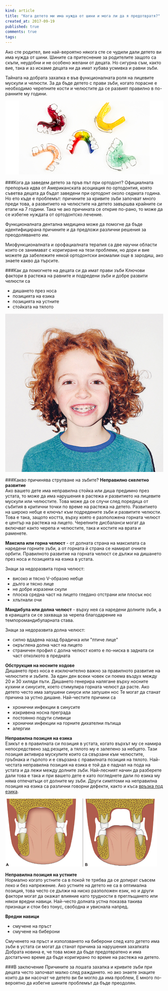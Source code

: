 ```yaml
---
kind: article
title: "Кога детето ми има нужда от шини и мога ли да я предотвратя?"
created_at: 2017-09-19
published: true
comments: true
tags:
--- 
```

Ако сте родител, вие най-вероятно някога сте се чудили дали детето ви има нужда от шини. Шините са притеснение за родителите защото са скъпи, неудобни и не особено желани от децата. Но сигурна съм, както вие, така и аз искаме децата ни да имат хубава усмивка и равни зъби.

Тайната на добрата захапка е във  функционалната роля на лицевите мускули и челюсти. За да бъде детето с прави зъби, когато порасне е необходимо черепните кости и челюстите да се развият правилно в по-ранните му години.

![braces2](/images/posts/braces2.jpg)

<!-- more -->

###Кога да заведем детето за пръв път при ортодонт?
Официалната препоръка идва от Американската асоциация по ортодонтия, която съветва децата да бъдат заведени при ортодонт около седмата година. Но ето къде е проблемът: причините за кривите зъби започват много преди това, а развитието на челюстите на детето завършва крайните си етапи на 7 години. Така че ако причината се открие по-рано, то може да се избегне нуждата от ортодонтско лечение.

Функционалната дентална медицина може да помогне да бъде идентифицирана причините и да предложи различни решения за преодоляването им.

Миофункционалната и орофациалната терапия са две научни области които се занимават с коригиране на тези проблеми, но дори и вие можете да забележите  някой ортодонтски аномалии още в зародиш, ако знаете какво да търсите.

###Как да помогнете на децата си да имат прави зъби
Ключови фактори в растежа на равните и подредени зъби и добре развити челюсти са<br />
- дишането през носа<br />
- позицията на езика<br />
- позицията на устните<br />
- стойката на тялото<br />

![braces](/images/posts/braces.jpg)

###Какво причинява струпване на зъбите?
**Неправилно скелетно развитие**<br />
Ако вашето дете има неправилна стойка или диша предимно през устата, то може да има нарушения в растежа и развитието на лицевите мускули или челюстите.  Това може да се случи след поредица от събития в критични точки по време на растежа на детето.
Развитието на широко  небце е ключът към подредените зъби и развитите челюсти. Това е така, защото костта, върху която е разположена горната челюст е център на растежа на лицето.  Черепните дисбаланси могат да включват както черепа и челюстите, така  и костите на врата и раменете.

**Максила или горна челюст** - от долната страна на максилата са наредени горните зъби, а от горната й страна се намират очните орбити. Правилното развитие на горната челюст  се дължи на  дишането през носа и позицията на езика в устата.<br />

Знаци за недоразвита горна челюст:<br />
- високо и тясно V-образно небце<br />
- дълго и тясно лице<br />
- не добре изразени скули<br />
- плоска средна част на лицето гледано отстрани или плосък нос<br />
- хлътнали очи<br />

**Мандибула или долна челюст** - върху нея са наредени долните зъби, а в  краищата си се захваща за черепа благодарение на темпоромандибуларната става.

Знаци за недоразвита долна челюст:<br />
- силно вдадена назад брадичка или "птиче лице"<br />
- окръглена долна част на лицето<br />
- страничен профил с долна челюст която е по-ниска в задната си част отколкото в предната<br />

**Обструкция на носните ходове**<br />
Дишането през носа е изключително важно за правилното развитие на челюстите и зъбите.  За  един ден всеки човек си поема въздух между 20 и 30 хиляди пъти.  Дишането генерира налягане върху носните кухини и синусите, което стимулира горната челюст да расте.
Ако детето често има запушени синуси или запушен нос Те могат да станат причина за устно дишане. Най-честите причини са<br />
- хронични инфекции в синусите<br />
- изкривена носна преграда<br />
- постоянно подути сливици<br />
- хронични инфекции на горните дихателни пътища<br />
- алергии<br />


**Неправилна позиция на езика**<br />
Езикът е в правилната си позиция в устата, когато върхът му се намира непосредствено зад  резците, а тялото му е залепено за небцето. Тази позиция активира мускулите които са свързани към челюстите,  гръбнака и гърлото и е свързана с правилната позиция на тялото.
Най-честата неправилна позиция на езика е той да е паднал на пода на устата и да лежи между долните зъби. Най-лесният начин да разберете дали това е така и при вашето дете е като погледнете  дали по езика му няма отпечатъци от долните му зъби. Други симптоми на неправилна позиция на езика са различни говорни дефекти, както и къса [връзка под езика](http://www.bezkaries.com/blog/2017-04-10-%D0%BA%D1%8A%D1%81%D0%B8-%D0%B2%D1%80%D1%8A%D0%B7%D0%BA%D0%B8-%D0%BD%D0%B0-%D0%B5%D0%B7%D0%B8%D0%BA-%D0%B8-%D1%83%D1%81%D1%82%D0%BD%D0%B0/).

 ![tongueposition](/images/posts/tongueposition.jpg)

**Неправилна позиция на устните**<br />
Нормално когато устните са в покой те трябва да се допират съвсем леко и без напрежение.  Ако устните на детето не са в оптимална позиция, това често се дължи на ниско разположен език, но и други фактори могат да окажат влияние като трудности в преглъщането или някои вредни навици. Най-често долната устна показва такива признаци и стои без тонус, свободна и увиснала напред.

**Вредни навици**<br />
- смучене на пръст<br />
- смучене на биберони<br />

Смученето на пръст и използването на биберони след като детето има зъби в устата си могат да станат причина за нарушения захапката Добрата новина е, че това може да бъде предотвратено и има достатъчно време да бъде коригирано по време на растежа на детето.

###В заключение
Причините за лошата захапка и кривите зъби при децата често започват малко след раждането.  но ако знаете  знаците които да ви насочат че детето ви би могло да има проблем, Е много по-вероятно да избегне шините проблемът да бъде преодолян.
